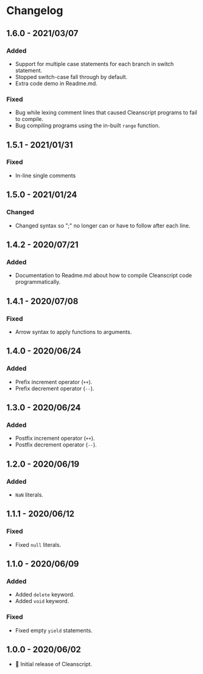# Changelog

## 1.6.0 - 2021/03/07

### Added

- Support for multiple case statements for each branch in switch statement.
- Stopped switch-case fall through by default.
- Extra code demo in Readme.md.

### Fixed

- Bug while lexing comment lines that caused Cleanscript programs to fail to compile.
- Bug compiling programs using the in-built `range` function.

## 1.5.1 - 2021/01/31

### Fixed

- In-line single comments

## 1.5.0 - 2021/01/24

### Changed

- Changed syntax so ";" no longer can or have to follow after each line.

## 1.4.2 - 2020/07/21

### Added

- Documentation to Readme.md about how to compile Cleanscript code programmatically.

## 1.4.1 - 2020/07/08

### Fixed

- Arrow syntax to apply functions to arguments.

## 1.4.0 - 2020/06/24

### Added

- Prefix increment operator (`++`).
- Prefix decrement operator (`--`).

## 1.3.0 - 2020/06/24

### Added

- Postfix increment operator (`++`).
- Postfix decrement operator (`--`).

## 1.2.0 - 2020/06/19

### Added

- `NaN` literals.

## 1.1.1 - 2020/06/12

### Fixed

- Fixed `null` literals.

## 1.1.0 - 2020/06/09

### Added

- Added `delete` keyword.
- Added `void` keyword.

### Fixed

- Fixed empty `yield` statements.

## 1.0.0 - 2020/06/02

- 🎉 Initial release of Cleanscript.
